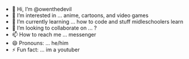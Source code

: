 - 👋 Hi, I’m @owenthedevil
- 👀 I’m interested in ... anime, cartoons, and video games
- 🌱 I’m currently learning ... how to code and stuff midleschoolers learn
- 💞️ I’m looking to collaborate on ... ?
- 📫 How to reach me ... messenger
- 😄 Pronouns: ... he/him
- ⚡ Fun fact: ... im a youtuber

<!---
owenthedevil/owenthedevil is a ✨ special ✨ repository because its `README.md` (this file) appears on your GitHub profile.
You can click the Preview link to take a look at your changes.
--->
